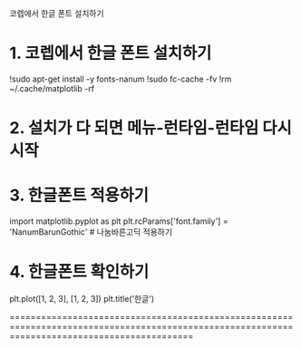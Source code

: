 코렙에서 한글 폰트 설치하기

# 1. 코렙에서 한글 폰트 설치하기
!sudo apt-get install -y fonts-nanum
!sudo fc-cache -fv
!rm ~/.cache/matplotlib -rf
# 2. 설치가 다 되면 메뉴-런타임-런타임 다시시작


# 3. 한글폰트 적용하기
import matplotlib.pyplot as plt
plt.rcParams['font.family'] = 'NanumBarunGothic' # 나눔바른고딕 적용하기

# 4. 한글폰트 확인하기
plt.plot([1, 2, 3], [1, 2, 3])
plt.title('한글')

===============================================================================================================================================
